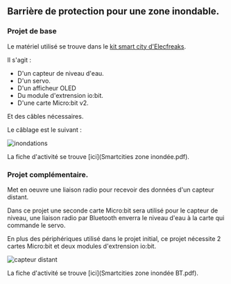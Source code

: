 ## Barrière de protection pour une zone inondable.

### Projet de base

Le matériel utilisé se trouve dans le [kit smart city d'Elecfreaks](https://www.elecfreaks.com/learn-en/microbitKit/smart_city_kit/index.html).

Il s'agit :

- D'un capteur de niveau d'eau.
- D'un servo.
- D'un afficheur OLED
- Du module d'extrension io:bit.
- D'une carte Micro:bit v2.

Et des câbles nécessaires.

Le câblage est le suivant :

![inondations](https://github.com/user-attachments/assets/14988268-9bb6-4287-b95a-8601d4fd567c)

La fiche d'activité se trouve [ici](Smartcities zone inondée.pdf).

### Projet complémentaire.

Met en oeuvre une liaison radio pour recevoir des données d'un capteur distant.

Dans ce projet une seconde carte Micro:bit sera utilisé pour le capteur de niveau, une liaison radio par Bluetooth enverra le niveau d'eau à la carte qui commande le servo.

En plus des périphériques utilisé dans le projet initial, ce projet nécessite 2 cartes Micro:bit et deux modules d'extrension io:bit.

![capteur distant](https://github.com/user-attachments/assets/0d58862e-eebc-48f0-92f4-25420e443c50)

La fiche d'activité se trouve [ici](Smartcities zone inondée BT.pdf).

